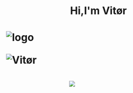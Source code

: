  <h1 align="center">Hi,I'm Vitør <h1>
 
![logo](https://images.wallpapersden.com/image/download/anime-girl-holding-tea-outside_am5raGiUmZqaraWkpJRobWllrWdpZWU.jpg)

<img src="https://komarev.com/ghpvc/?username=VitorNextren&style=flat-square" alt="Vitør" /><br> 
 
&nbsp;
&nbsp;
&nbsp;
&nbsp;
&nbsp;
&nbsp;
&nbsp;
&nbsp;
&nbsp;
&nbsp;
&nbsp;
&nbsp;
&nbsp;
<a href="https://github.com/VitorNextren">
<img align="center" src="https://github-readme-stats.vercel.app/api?username=VitorNextren&theme=dark&hide_langs_below=1" />
</a>
